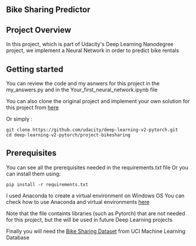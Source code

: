 ## Bike Sharing Predictor

## Project Overview

In this project, which is part of Udacity's Deep Learning Nanodegree project, we implement a Neural Network in order to predict bike rentals  



## Getting started

You can review the code and my asnwers for this project in the my_answers.py and in the Your_first_neural_network.ipynb file

You can also clone the original project and implement your own solution for this project from [here](https://github.com/udacity/deep-learning-v2-pytorch)

Or simply : 
```
git clone https://github.com/udacity/deep-learning-v2-pytorch.git
cd deep-learning-v2-pytorch/project-bikesharing
```
	
## Prerequisites
You can see all the prerequisites needed in the requirements.txt file
Or you can install them using:
```
pip install -r requirements.txt
```
I used Anaconda to create a virtual environment on Windows OS
You can check how to use Anaconda and virtual environments [here](https://www.anaconda.com/products/individual)

Note that the file containts libraries (such as Pytorch) that are not needed for this project, but the will be used in future Deep Learning projects

Finally you will need the [Bike Sharing Dataset](https://archive.ics.uci.edu/ml/datasets/Bike+Sharing+Dataset) from UCI Machine Learning Database